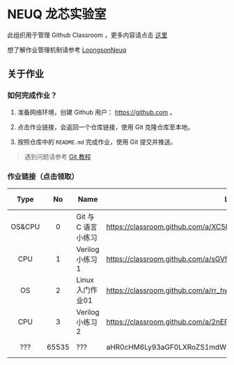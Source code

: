 # NEUQ 龙芯实验室

此组织用于管理 Github Classroom ，更多内容请点击 [这里](https://manual.caiyi1.me/loongson)

想了解作业管理机制请参考 [LoongsonNeuq](https://github.com/Loongson-neuq/LoongsonNeuq)

## 关于作业

### 如何完成作业？

1. 准备网络环境，创建 Github 用户： https://github.com 。

2. 点击作业链接，会返回一个仓库链接，使用 Git 克隆仓库至本地。

3. 按照仓库中的 `README.md` 完成作业，使用 Git 提交并推送。

> 遇到问题请参考 [Git 教程](https://manual.caiyi1.me/use-git)

### 作业链接（点击领取）

| Type | No | Name | Link | Release Date |
|:-:|:-:|---|---|:-:|
| OS&CPU | 0 | Git 与 C 语言小练习 | https://classroom.github.com/a/XC5l-vCm | 2024-9-19 |
| CPU | 1 | Verilog小练习1 | https://classroom.github.com/a/sGVfQLCO | 2024-10-19 |
| OS | 2 | Linux 入门作业01 | https://classroom.github.com/a/rr_hwmAU | 2024-10-20 |
| CPU | 3 | Verilog小练习2 | https://classroom.github.com/a/2nERACSW | 2024-10-26 |
| ??? | 65535 | ??? | aHR0cHM6Ly93aGF0LXRoZS1mdWNrLWlzLXRoaXMuY2FpeWkxLm1lLw== | ????-??-?? |

